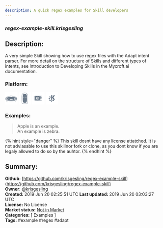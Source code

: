 ```yaml
---
description: A quick regex examples for Skill developers
---
```


### _regex-example-skill.krisgesling_  
## Description:  
A very simple Skill showing how to use regex files with the Adapt intent parser.
For more detail on the structure of Skills and different types of intents, see Introduction to Developing Skills in the Mycroft.ai documentation.  
### Platform:  
 ![Mark I](../.gitbook/assets/mark-1-icon.png)  ![Mark II](../.gitbook/assets/mark-2-icon.png)  ![Picroft](../.gitbook/assets/picroft-icon.png)  ![plasmoid](../.gitbook/assets/kde.png)   
### Examples:  
> Apple is an example.  
> An example is zebra.  
  
{% hint style="danger" %}
This skill dosnt have any license attatched. It is not adviasable to use this skillnor fork or clone, as you dont know if you are legaly allowed to do so by the auhtor.
{% endhint %}
  
## Summary:  
**Github:** [https://github.com/krisgesling/regex-example-skill](https://github.com/krisgesling/regex-example-skill)  
**Owner:** [@krisgesling](https://github.com/krisgesling)  
**Created:** 2019 Jun 20 02:25:51 UTC  **Last updated:** 2019 Jun 20 03:03:27 UTC  
**License:** No License  
**Market status:** [Not in Market](https://market.mycroft.ai/skill/)  
**Categories:** [ Examples ]   
**Tags:** \#example \#regex \#adapt   
